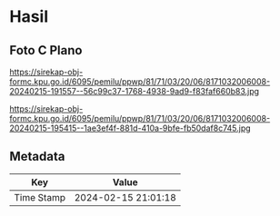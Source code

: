 # Hasil

## Foto C Plano

https://sirekap-obj-formc.kpu.go.id/6095/pemilu/ppwp/81/71/03/20/06/8171032006008-20240215-191557--56c99c37-1768-4938-9ad9-f83faf660b83.jpg

https://sirekap-obj-formc.kpu.go.id/6095/pemilu/ppwp/81/71/03/20/06/8171032006008-20240215-195415--1ae3ef4f-881d-410a-9bfe-fb50daf8c745.jpg


## Metadata

| Key        | Value               |
| ---------- | ------------------- |
| Time Stamp | 2024-02-15 21:01:18 |



